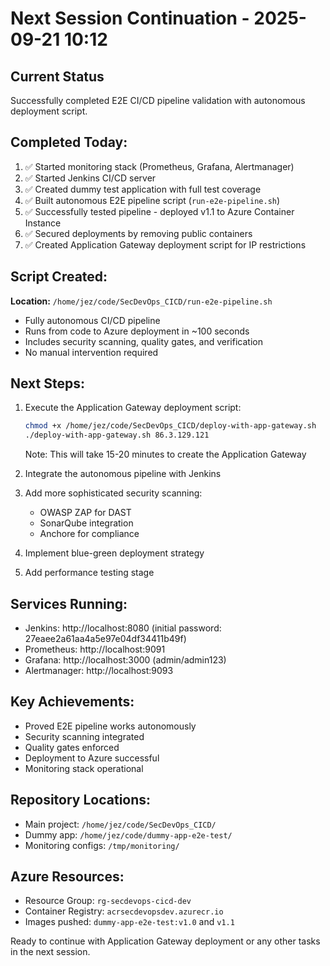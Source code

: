 # Next Session Continuation - 2025-09-21 10:12

## Current Status
Successfully completed E2E CI/CD pipeline validation with autonomous deployment script.

## Completed Today:
1. ✅ Started monitoring stack (Prometheus, Grafana, Alertmanager)
2. ✅ Started Jenkins CI/CD server
3. ✅ Created dummy test application with full test coverage
4. ✅ Built autonomous E2E pipeline script (`run-e2e-pipeline.sh`)
5. ✅ Successfully tested pipeline - deployed v1.1 to Azure Container Instance
6. ✅ Secured deployments by removing public containers
7. ✅ Created Application Gateway deployment script for IP restrictions

## Script Created:
**Location:** `/home/jez/code/SecDevOps_CICD/run-e2e-pipeline.sh`
- Fully autonomous CI/CD pipeline
- Runs from code to Azure deployment in ~100 seconds
- Includes security scanning, quality gates, and verification
- No manual intervention required

## Next Steps:
1. Execute the Application Gateway deployment script:
   ```bash
   chmod +x /home/jez/code/SecDevOps_CICD/deploy-with-app-gateway.sh
   ./deploy-with-app-gateway.sh 86.3.129.121
   ```
   Note: This will take 15-20 minutes to create the Application Gateway

2. Integrate the autonomous pipeline with Jenkins

3. Add more sophisticated security scanning:
   - OWASP ZAP for DAST
   - SonarQube integration
   - Anchore for compliance

4. Implement blue-green deployment strategy

5. Add performance testing stage

## Services Running:
- Jenkins: http://localhost:8080 (initial password: 27eaee2a61aa4a5e97e04df34411b49f)
- Prometheus: http://localhost:9091
- Grafana: http://localhost:3000 (admin/admin123)
- Alertmanager: http://localhost:9093

## Key Achievements:
- Proved E2E pipeline works autonomously
- Security scanning integrated
- Quality gates enforced
- Deployment to Azure successful
- Monitoring stack operational

## Repository Locations:
- Main project: `/home/jez/code/SecDevOps_CICD/`
- Dummy app: `/home/jez/code/dummy-app-e2e-test/`
- Monitoring configs: `/tmp/monitoring/`

## Azure Resources:
- Resource Group: `rg-secdevops-cicd-dev`
- Container Registry: `acrsecdevopsdev.azurecr.io`
- Images pushed: `dummy-app-e2e-test:v1.0` and `v1.1`

Ready to continue with Application Gateway deployment or any other tasks in the next session.